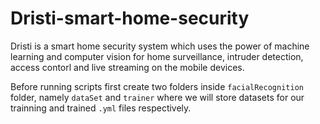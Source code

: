 # Dristi-smart-home-security
Dristi is a smart home security system which uses the power of machine learning and computer vision for home surveillance, intruder detection, access contorl and live streaming on the mobile devices.

Before running scripts first create two folders inside `facialRecognition` folder, namely `dataSet` and `trainer` where we will store datasets for our trainning and trained `.yml` files respectively.
